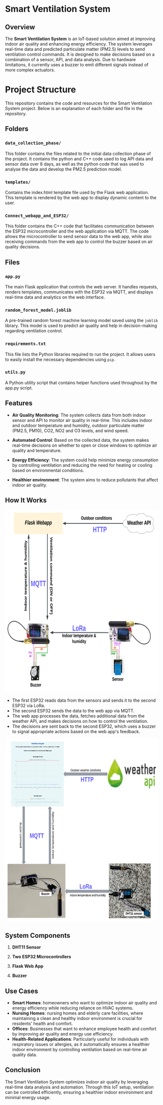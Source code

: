 

# Smart Ventilation System

## Overview

The **Smart Ventilation System** is an IoT-based solution aimed at improving indoor air quality and enhancing energy efficiency. The system leverages real-time data and predicted particulate matter (PM2.5) levels to send ventilation control commands. It is designed to make decisions based on a combination of a sensor, API, and data analysis. Due to hardware limitations, it currently uses a buzzer to emit different signals instead of more complex actuators.


# Project Structure

This repository contains the code and resources for the Smart Ventilation System project. Below is an explanation of each folder and file in the repository.

## Folders

### `data_collection_phase/`
This folder contains the files related to the initial data collection phase of the project. It contains the python and C++ code used to log API data and sensor data over 8 days, as well as the python code that was used to analyse the data and develop the PM2.5 prediction model.

### `templates/`
Contains the index.html template file used by the Flask web application. This template is rendered by the web app to display dynamic content to the user.

### `Connect_webapp_and_ESP32/`
This folder contains the C++ code that facilitates communication between the ESP32 microcontroller and the web application via MQTT. The code allows the microcontroller to send sensor data to the web app, while also receiving commands from the web app to control the buzzer based on air quality decisions.  

## Files

### `app.py`
The main Flask application that controls the web server. It handles requests, renders templates, communicates with the ESP32 via MQTT, and displays real-time data and analytics on the web interface.

### `random_forest_model.joblib`
A pre-trained random forest machine learning model saved using the `joblib` library. This model is used to predict air quality and help in decision-making regarding ventilation control.

### `requirements.txt`
This file lists the Python libraries required to run the project. It allows users to easily install the necessary dependencies using `pip`.

### `utils.py`
A Python utility script that contains helper functions used throughout by the app.py script.  



## Features
- **Air Quality Monitoring**: The system collects data from both indoor sensor and API to monitor air quality in real-time. This includes indoor and outdoor temperature and humidity, outdoor particulate matter (PM2.5, PM10), CO2, NO2 and O3 levels, and wind speed.
  
- **Automated Control**: Based on the collected data, the system makes real-time decisions on whether to open or close windows to optimize air quality and temperature.  

- **Energy Efficiency**: The system could help minimize energy consumption by controlling ventilation and reducing the need for heating or cooling based on environmental conditions.

- **Healthier environment**: The system aims to reduce pollutants that affect indoor air quality.

## How It Works

<p align="center">
  <img alt="setup diagram" src="setup.png" width="700" height="600" />
</p>

- The first ESP32 reads data from the sensors and sends it to the second ESP32 via LoRa.
- The second ESP32 sends the data to the web app via MQTT.
- The web app processes the data, fetches additional data from the weather API, and makes decisions on how to control the ventilation.
- The decisions are sent back to the second ESP32, which uses a buzzer to signal appropriate actions based on the web app's feedback.


<p align="center">
  <img alt="Actual setup images" src="Actual_setup_images.png" width="700" height="600" />
</p>

## System Components

1. **DHT11 Sensor**  
  
2. **Two ESP32 Microcontrollers**  

3. **Flask Web App**  

5. **Buzzer**  

 
## Use Cases
- **Smart Homes**: homeowners who want to optimize indoor air quality and energy efficiency while reducing reliance on HVAC systems.
- **Nursing Homes**: nursing homes and elderly care facilities, where maintaining a clean and healthy indoor environment is crucial for residents' health and comfort.
- **Offices**: Businesses that want to enhance employee health and comfort by improving air quality and energy use efficiency.
- **Health-Related Applications**: Particularly useful for individuals with respiratory issues or allergies, as it automatically ensures a healthier indoor environment by controlling ventilation based on real-time air quality data.



## Conclusion
The Smart Ventilation System optimizes indoor air quality by leveraging real-time data analysis and automation. Through this IoT setup, ventilation can be controlled efficiently, ensuring a healthier indoor environment and minimal energy usage.




 

